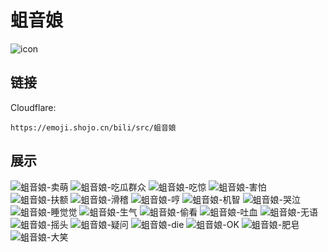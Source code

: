 # 蛆音娘
![icon](https://emoji.shojo.cn/bili/src/蛆音娘/icon.png)
## 链接
Cloudflare:
```
https://emoji.shojo.cn/bili/src/蛆音娘
```
## 展示
![蛆音娘-卖萌](https://emoji.shojo.cn/bili/src/蛆音娘/蛆音娘-卖萌.png)
![蛆音娘-吃瓜群众](https://emoji.shojo.cn/bili/src/蛆音娘/蛆音娘-吃瓜群众.png)
![蛆音娘-吃惊](https://emoji.shojo.cn/bili/src/蛆音娘/蛆音娘-吃惊.png)
![蛆音娘-害怕](https://emoji.shojo.cn/bili/src/蛆音娘/蛆音娘-害怕.png)
![蛆音娘-扶额](https://emoji.shojo.cn/bili/src/蛆音娘/蛆音娘-扶额.png)
![蛆音娘-滑稽](https://emoji.shojo.cn/bili/src/蛆音娘/蛆音娘-滑稽.png)
![蛆音娘-哼](https://emoji.shojo.cn/bili/src/蛆音娘/蛆音娘-哼.png)
![蛆音娘-机智](https://emoji.shojo.cn/bili/src/蛆音娘/蛆音娘-机智.png)
![蛆音娘-哭泣](https://emoji.shojo.cn/bili/src/蛆音娘/蛆音娘-哭泣.png)
![蛆音娘-睡觉觉](https://emoji.shojo.cn/bili/src/蛆音娘/蛆音娘-睡觉觉.png)
![蛆音娘-生气](https://emoji.shojo.cn/bili/src/蛆音娘/蛆音娘-生气.png)
![蛆音娘-偷看](https://emoji.shojo.cn/bili/src/蛆音娘/蛆音娘-偷看.png)
![蛆音娘-吐血](https://emoji.shojo.cn/bili/src/蛆音娘/蛆音娘-吐血.png)
![蛆音娘-无语](https://emoji.shojo.cn/bili/src/蛆音娘/蛆音娘-无语.png)
![蛆音娘-摇头](https://emoji.shojo.cn/bili/src/蛆音娘/蛆音娘-摇头.png)
![蛆音娘-疑问](https://emoji.shojo.cn/bili/src/蛆音娘/蛆音娘-疑问.png)
![蛆音娘-die](https://emoji.shojo.cn/bili/src/蛆音娘/蛆音娘-die.png)
![蛆音娘-OK](https://emoji.shojo.cn/bili/src/蛆音娘/蛆音娘-OK.png)
![蛆音娘-肥皂](https://emoji.shojo.cn/bili/src/蛆音娘/蛆音娘-肥皂.png)
![蛆音娘-大笑](https://emoji.shojo.cn/bili/src/蛆音娘/蛆音娘-大笑.png)

